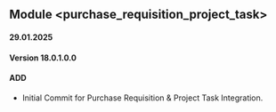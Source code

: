 ## Module <purchase_requisition_project_task>

#### 29.01.2025
#### Version 18.0.1.0.0
#### ADD

- Initial Commit for Purchase Requisition & Project Task Integration.
